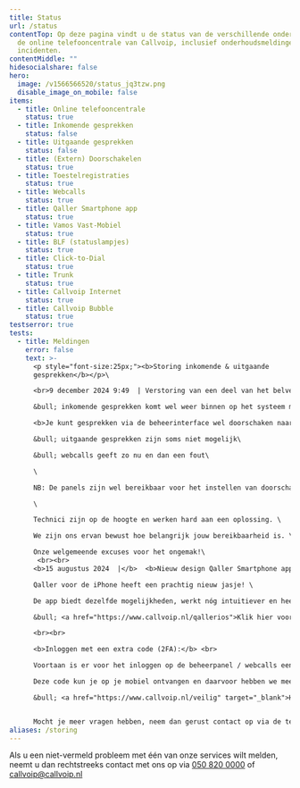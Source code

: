 ```yaml
---
title: Status
url: /status
contentTop: Op deze pagina vindt u de status van de verschillende onderdelen van
  de online telefooncentrale van Callvoip, inclusief onderhoudsmeldingen en
  incidenten.
contentMiddle: ""
hidesocialshare: false
hero:
  image: /v1566566520/status_jq3tzw.png
  disable_image_on_mobile: false
items:
  - title: Online telefooncentrale
    status: true
  - title: Inkomende gesprekken
    status: false
  - title: Uitgaande gesprekken
    status: false
  - title: (Extern) Doorschakelen
    status: true
  - title: Toestelregistraties
    status: true
  - title: Webcalls
    status: true
  - title: Qaller Smartphone app
    status: true
  - title: Vamos Vast-Mobiel
    status: true
  - title: BLF (statuslampjes)
    status: true
  - title: Click-to-Dial
    status: true
  - title: Trunk
    status: true
  - title: Callvoip Internet
    status: true
  - title: Callvoip Bubble
    status: true
testserror: true
tests:
  - title: Meldingen
    error: false
    text: >-
      <p style="font-size:25px;"><b>Storing inkomende & uitgaande
      gesprekken</b></p>\

      <br>9 december 2024 9:49  | Verstoring van een deel van het belverkeer</b><br>Momenteel ervaren we een verstoring van het inkomende en uitgaande belverkeer:\

      &bull; inkomende gesprekken komt wel weer binnen op het systeem maar nog niet op toestellen. \

      <b>Je kunt gesprekken via de beheerinterface wel doorschaken naar bv een mobiel nummer</b>\

      &bull; uitgaande gesprekken zijn soms niet mogelijk\

      &bull; webcalls geeft zo nu en dan een fout\

      \

      NB: De panels zijn wel bereikbaar voor het instellen van doorschakelingen naar bv een mobiel nummer. \

      \

      Technici zijn op de hoogte en werken hard aan een oplossing. \

      We zijn ons ervan bewust hoe belangrijk jouw bereikbaarheid is. \

      Onze welgemeende excuses voor het ongemak!\
       <br><br>
      <b>15 augustus 2024  |</b>  <b>Nieuw design Qaller Smartphone app voor iPhones</b>\

      Qaller voor de iPhone heeft een prachtig nieuw jasje! \

      De app biedt dezelfde mogelijkheden, werkt nóg intuitiever en heeft een paar handige nieuwe mogelijkheden. \

      &bull; <a href="https://www.callvoip.nl/qallerios">Klik hier voor meer informatie over de nieuwe Qaller-app</a>\

      <br><br>

      <b>Inloggen met een extra code (2FA):</b> <br>

      Voortaan is er voor het inloggen op de beheerpanel / webcalls een extra code nodig. 

      Deze code kun je op je mobiel ontvangen en daarvoor hebben we meerdere opties. \

      &bull; <a href="https://www.callvoip.nl/veilig" target="_blank">H﻿ier</a> vind je meer informatie. 


      M﻿ocht je meer vragen hebben, neem dan gerust contact op via de telefoon, e-mail of website chat.
aliases: /storing
---
```

Als u een niet-vermeld probleem met één van onze services wilt melden, neemt u dan rechtstreeks contact met ons op via <a href="tel:+31508200000">050 820 0000</a> of [callvoip@callvoip.nl](mailto:callvoip@callvoip.nl)
